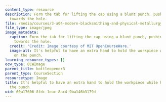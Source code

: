 ```yaml
---
content_type: resource
description: Form the tab for lifting the cap using a blunt punch, pushing the metal
  towards the hole.
file: /media/courses/3-a04-modern-blacksmithing-and-physical-metallurgy-fall-2008/60a176068fdc1eac8ac49ba146b3179d_069.jpg
file_type: image/jpeg
image_metadata:
  caption: Form the tab for lifting the cap using a blunt punch, pushing the metal
    towards the hole.
  credit: 'Credit: Image courtesy of MIT OpenCourseWare.'
  image-alt: It's helpful to have an extra hand to hold the workpiece while hammering
    on the punch.
learning_resource_types: []
ocw_type: OCWImage
parent_title: bottleopener3
parent_type: CourseSection
resourcetype: Image
title: It's helpful to have an extra hand to hold the workpiece while hammering on
  the punch
uid: 60a17606-8fdc-1eac-8ac4-9ba146b3179d
---
```

